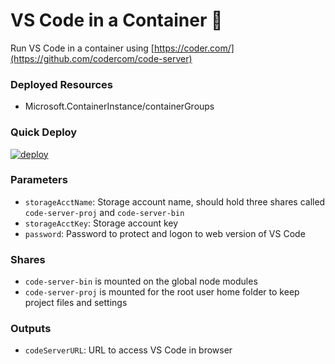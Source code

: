 # VS Code in a Container 🤯
Run VS Code in a container using [https://coder.com/](https://github.com/codercom/code-server) 


### Deployed Resources
- Microsoft.ContainerInstance/containerGroups

### Quick Deploy
[![deploy](https://raw.githubusercontent.com/benc-uk/azure-arm/master/etc/azuredeploy.png)](https://portal.azure.com/#create/Microsoft.Template/uri/https%3A%2F%2Fraw.githubusercontent.com%2Fphfsantos%2Fcoder%2Fmaster%2Fazuredeploy.json)  

### Parameters
- `storageAcctName`: Storage account name, should hold three shares called `code-server-proj` and `code-server-bin`
- `storageAcctKey`: Storage account key
- `password`: Password to protect and logon to web version of VS Code

### Shares
- `code-server-bin` is mounted on the global node modules
- `code-server-proj` is mounted for the root user home folder to keep project files and settings


### Outputs
- `codeServerURL`: URL to access VS Code in browser
